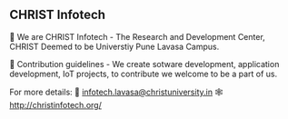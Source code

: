## CHRIST Infotech

🙋‍ 
We are CHRIST Infotech - The Research and Development Center, CHRIST Deemed to be Universtiy Pune Lavasa Campus.

🌈 Contribution guidelines - 
We create sotware development, application development, IoT projects, to contribute we welcome to be a part of us.

For more details:
:e-mail: infotech.lavasa@christuniversity.in
:spider_web: http://christinfotech.org/
